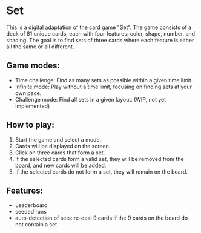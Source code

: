 # Set

This is a digital adaptation of the card game "Set". The game consists of a deck of 81 unique cards, each with four features: color, shape, number, and shading. The goal is to find sets of three cards where each feature is either all the same or all different.  

## Game modes:
- Time challenge: Find as many sets as possible within a given time limit.
- Infinite mode: Play without a time limit, focusing on finding sets at your own pace.
- Challenge mode: Find all sets in a given layout. (WIP, not yet implemented)

## How to play:
1. Start the game and select a mode.
2. Cards will be displayed on the screen.
3. Click on three cards that form a set.
4. If the selected cards form a valid set, they will be removed from the board, and new cards will be added.
5. If the selected cards do not form a set, they will remain on the board.


## Features:
- Leaderboard
- seeded runs
- auto-detection of sets: re-deal 9 cards if the 9 cards on the board do not contain a set
